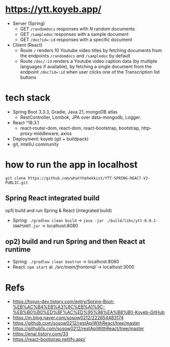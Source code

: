 # https://ytt.koyeb.app/

- Server (Spring)
  - GET `/randomdocs` responses with *N* random documents 
  - GET `/sampledoc` responses with a sample document
  - GET `/doc?id=:id` responses with a specific document
- Cliient (React)
  - Route `/` renders 10 Youtube video titles by fetching documents from the endpoints `/randomdocs` and `/sampledoc` by default
  - Route `/doc/:id` renders a Youtube video caption data (by multiple languages if available), by fetching a single document from the endpoint `/doc?id=:id` when user clicks one of the Transcription list buttons 

# tech stack
- Spring Boot 3.3.3, Gradle, Java 21, mongoDB atlas
  -  RestController, Lombok, JPA over data-mongodb, Logger.
- React ^18.3.1
  - react-router-dom, react-dom, react-bootstrap, bootstrap, http-proxy-middleware, axios
- Deployment: koyeb (git + buildpack)
- git, IntelliJ community

# how to run the app in localhost
`git clone https://github.com/whatthehekkist/YTT-SPRING-REACT-V2-PUBLIC.git`

## Spring React integrated build
op1) build and run Spring & React (integrated build)
- Spring: `./gradlew clean build` -> `java -jar ./build/libs/ytt-0.0.1-SNAPSHOT.jar` -> localhost:8080

## op2) build and run Spring and then React at runtime
- Spring: `./gradlew clean bootrun` -> localhost:8080
- React: `npm start` at *./src/main/frontend/* -> localhost:3000

# Refs
- https://hojun-dev.tistory.com/entry/Spring-Boot-%EB%AC%B4%EB%A3%8C%EB%A1%9C-%EB%B0%B0%ED%8F%AC%ED%95%98%EA%B8%B0-Koyeb-GitHub
- https://m.blog.naver.com/sosow0212/222654483174
- https://github.com/sosow0212/restApiWithReact/tree/master
- https://github1s.com/sosow0212/restApiWithReact/tree/master
- https://enai.tistory.com/33
- https://react-bootstrap.netlify.app/

